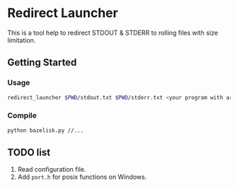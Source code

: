 # Redirect Launcher

This is a tool help to redirect STDOUT & STDERR to rolling files with size limitation.

## Getting Started

### Usage

```bash
redirect_launcher $PWD/stdout.txt $PWD/stderr.txt <your program with args>
```

### Compile

```bash
python bazelisk.py //...
```

## TODO list

1. Read configuration file.
1. Add `port.h` for posix functions on Windows.
